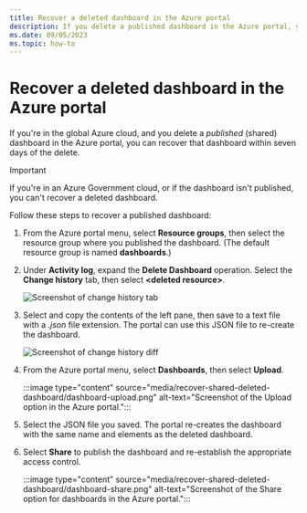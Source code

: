```yaml
---
title: Recover a deleted dashboard in the Azure portal
description: If you delete a published dashboard in the Azure portal, you can recover the dashboard.
ms.date: 09/05/2023
ms.topic: how-to
---
```


# Recover a deleted dashboard in the Azure portal

If you're in the global Azure cloud, and you delete a _published_ (shared) dashboard in the Azure portal, you can recover that dashboard within seven days of the delete.

> [!IMPORTANT]
> If you're in an Azure Government cloud, or if the dashboard isn't published, you can't recover a deleted dashboard.

Follow these steps to recover a published dashboard:

1. From the Azure portal menu, select **Resource groups**, then select the resource group where you published the dashboard. (The default resource group is named **dashboards**.)

1. Under **Activity log**, expand the **Delete Dashboard** operation. Select the **Change history** tab, then select **\<deleted resource\>**.

    ![Screenshot of change history tab](media/recover-shared-deleted-dashboard/change-history-tab.png)

1. Select and copy the contents of the left pane, then save to a text file with a _.json_ file extension. The portal can use this JSON file to re-create the dashboard.

    ![Screenshot of change history diff](media/recover-shared-deleted-dashboard/change-history-diff.png)

1. From the Azure portal menu, select **Dashboards**, then select **Upload**.

    :::image type="content" source="media/recover-shared-deleted-dashboard/dashboard-upload.png" alt-text="Screenshot of the Upload option in the Azure portal.":::

1. Select the JSON file you saved. The portal re-creates the dashboard with the same name and elements as the deleted dashboard.

1. Select **Share** to publish the dashboard and re-establish the appropriate access control.

    :::image type="content" source="media/recover-shared-deleted-dashboard/dashboard-share.png" alt-text="Screenshot of the Share option for dashboards in the Azure portal.":::
